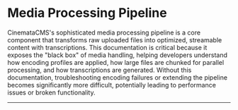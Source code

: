 # Media Processing Pipeline

CinemataCMS's sophisticated media processing pipeline is a core component that transforms raw uploaded files into optimized, streamable content with transcriptions. This documentation is critical because it exposes the "black box" of media handling, helping developers understand how encoding profiles are applied, how large files are chunked for parallel processing, and how transcriptions are generated. Without this documentation, troubleshooting encoding failures or extending the pipeline becomes significantly more difficult, potentially leading to performance issues or broken functionality.


---